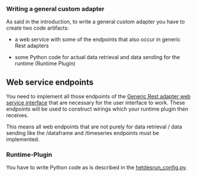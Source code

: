 ### Writing a general custom adapter

As said in the introduction, to write a general custom adapter you have to create two code artifacts:

* a web service with some of the endpoints that also occur in generic Rest adapters

* some Python code for actual data retrieval and data sending for the runtime (Runtime Plugin)

## Web service endpoints

You need to implement all those endpoints of the [Generic Rest adapter web service interface](../generic_rest_adapters/web_service_interface.md) that are necessary for the user interface to work. These endpoints will be used to construct wirings which your runtime plugin then receives.

This means all web endpoints that are not purely for data retrieval / data sending like the /dataframe and /timeseries endpoints must be implemented.

### Runtime-Plugin

You have to write Python code as is described in the [hetdesrun_config.py](https://github.com/hetida/hetida-designer/blob/release/runtime/hetdesrun_config.py).
